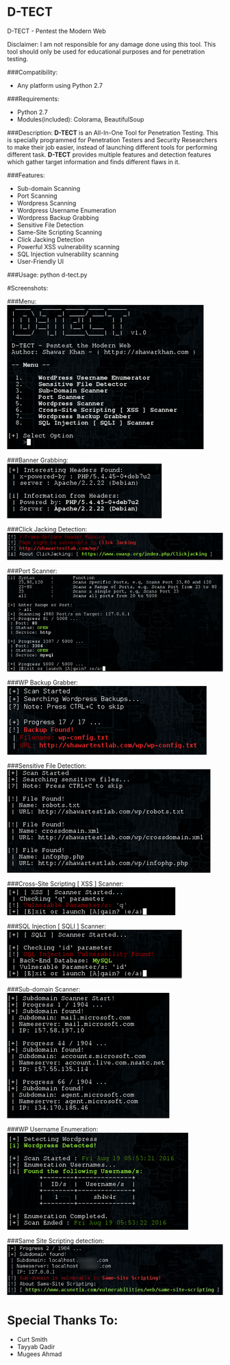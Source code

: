 # D-TECT
D-TECT - Pentest the Modern Web


Disclaimer: I am not responsible for any damage done using this tool. This tool should only be used for educational purposes and for penetration testing.

###Compatibility:
* Any platform using Python 2.7

###Requirements:
* Python 2.7
* Modules(included): Colorama, BeautifulSoup

###Description:
**D-TECT** is an All-In-One Tool for Penetration Testing. This is specially programmed for Penetration Testers and Security Researchers to make their job easier, instead of launching different tools for performing different task. **D-TECT** provides multiple features and detection features which gather target information and finds different flaws in it. 

###Features:
* Sub-domain Scanning
* Port Scanning
* Wordpress Scanning
* Wordpress Username Enumeration
* Wordpress Backup Grabbing
* Sensitive File Detection
* Same-Site Scripting Scanning
* Click Jacking Detection
* Powerful XSS vulnerability scanning
* SQL Injection vulnerability scanning
* User-Friendly UI

###Usage:
python d-tect.py

#Screenshots:

###Menu:
![Menu](https://raw.githubusercontent.com/HonKer-Dynamo/D-TECT/master/Screenshots/menu.png)

###Banner Grabbing:
![Banner Grabbing](https://raw.githubusercontent.com/HonKer-Dynamo/D-TECT/master/Screenshots/banner.png)

###Click Jacking Detection:
![Click Jacking](https://raw.githubusercontent.com/HonKer-Dynamo/D-TECT/master/Screenshots/clickjacking.png)

###Port Scanner:
![Port Scanner](https://raw.githubusercontent.com/HonKer-Dynamo/D-TECT/master/Screenshots/portscan.png)

###WP Backup Grabber:
![WP Backup Grabber](https://raw.githubusercontent.com/HonKer-Dynamo/D-TECT/master/Screenshots/backup.png)

###Sensitive File Detection:
![File Detection](https://raw.githubusercontent.com/HonKer-Dynamo/D-TECT/master/Screenshots/filedetection.png)

###Cross-Site Scripting [ XSS ] Scanner:
![XSS Scanner](https://raw.githubusercontent.com/HonKer-Dynamo/D-TECT/master/Screenshots/xss.png)

###SQL Injection [ SQLI ] Scanner:
![SQLI Scanner](https://raw.githubusercontent.com/HonKer-Dynamo/D-TECT/master/Screenshots/sqli.png)

###Sub-domain Scanner:
![Sub-Domain Scanner](https://raw.githubusercontent.com/HonKer-Dynamo/D-TECT/master/Screenshots/subdomain.png)

###WP Username Enumeration:
![WP Username Enumeration](https://raw.githubusercontent.com/HonKer-Dynamo/D-TECT/master/Screenshots/usernameenumeration.png)

###Same Site Scripting detection:
![Same-Site Scripting](https://raw.githubusercontent.com/HonKer-Dynamo/D-TECT/master/Screenshots/samesitescripting.jpeg)

# Special Thanks To:
* Curt Smith
* Tayyab Qadir
* Mugees Ahmad
